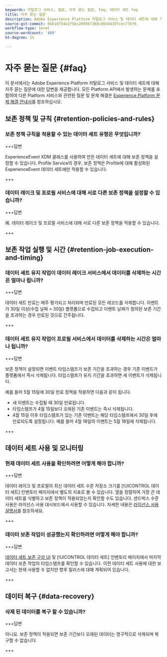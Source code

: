 ```yaml
---
keywords: 카탈로그 서비스, 질문, 자주 묻는 질문, faq, 데이터 세트 faq
title: 자주 묻는 질문
description: Adobe Experience Platform 카탈로그 서비스 및 데이터 세트에 대해 가장 자주 묻는 질문에 대한 답변입니다.
source-git-commit: 0bb10754e2f5bc289567368c803d4397cec77bf6
workflow-type: tm+mt
source-wordcount: '469'
ht-degree: 1%

---
```


# 자주 묻는 질문 {#faq}

이 문서에서는 Adobe Experience Platform 카탈로그 서비스 및 데이터 세트에 대해 자주 묻는 질문에 대한 답변을 제공합니다. 모든 Platform API에서 발생하는 문제를 포함하여 다른 Platform 서비스와 관련된 질문 및 문제 해결은 [Experience Platform 문제 해결 안내서](../landing/troubleshooting.md)를 참조하십시오.

## 보존 정책 및 규칙 {#retention-policies-and-rules}

### 보존 정책 규칙을 적용할 수 있는 데이터 세트 유형은 무엇입니까?

+++답변

ExperienceEvent XDM 클래스를 사용하여 만든 데이터 세트에 대해 보존 정책을 설정할 수 있습니다. Profile Service의 경우, 보존 정책은 Profile에 대해 활성화된 ExperienceEvent 데이터 세트에만 적용할 수 있습니다.

+++

### 데이터 레이크 및 프로필 서비스에 대해 서로 다른 보존 정책을 설정할 수 있습니까?

+++답변

예. 데이터 레이크 및 프로필 서비스에 대해 서로 다른 보존 정책을 적용할 수 있습니다.

+++

## 보존 작업 실행 및 시간 {#retention-job-execution-and-timing}

### 데이터 세트 유지 작업이 데이터 레이크 서비스에서 데이터를 삭제하는 시간은 얼마나 됩니까?

+++답변

데이터 세트 만료는 매주 평가되고 처리되며 만료된 모든 레코드를 삭제합니다. 이벤트가 30일 이상(수집 날짜 > 30일) 플랫폼으로 수집되고 이벤트 날짜가 정의된 보존 기간을 초과하는 경우 만료된 것으로 간주됩니다.

+++

### 데이터 세트 유지 작업이 프로필 서비스에서 데이터를 삭제하는 시간은 얼마나 됩니까?

+++답변

보존 정책이 설정되면 이벤트 타임스탬프가 보존 기간을 초과하는 경우 기존 이벤트가 플랫폼에서 즉시 삭제됩니다. 타임스탬프가 유지 기간을 초과하면 새 이벤트가 삭제됩니다.

예를 들어 5월 15일에 30일 만료 정책을 적용하면 다음과 같이 됩니다.

- 새 이벤트는 수집될 때 30일 만료됩니다.
- 타임스탬프가 4월 15일보다 오래된 기존 이벤트는 즉시 삭제됩니다.
- 4월 15일 이후 타임스탬프가 있는 기존 이벤트는 해당 타임스탬프에서 30일 후에 만료되도록 설정됩니다. 예를 들어 4월 18일의 이벤트는 5월 18일에 삭제됩니다.

+++

## 데이터 세트 사용 및 모니터링

### 현재 데이터 세트 사용을 확인하려면 어떻게 해야 합니까?

+++답변

데이터 레이크 및 프로필의 최신 데이터 세트 수준 저장소 크기를 [!UICONTROL 데이터 세트] 인벤토리 페이지에서 별도의 지표로 볼 수 있습니다. 열을 정렬하여 가장 큰 데이터 세트를 식별하고 보존 정책이 적용되었는지 확인할 수도 있습니다. 샌드박스 수준 사용은 라이선스 사용 대시보드에서 사용할 수 있습니다. 자세한 내용은 [라이선스 사용 설명서](../dashboards/guides/license-usage.md)를 참조하세요.

+++

### 데이터 보존 작업이 성공했는지 확인하려면 어떻게 해야 합니까?

+++답변

[데이터 세트 보존 구성 UI](./datasets/user-guide.md#data-retention-policy) 및 [!UICONTROL 데이터 세트] 인벤토리 페이지에서 마지막 데이터 보존 작업의 타임스탬프를 확인할 수 있습니다. 이전 데이터 세트 사용에 대한 보고서는 현재 사용할 수 없지만 향후 릴리스에 대해 계획되어 있습니다.

+++

## 데이터 복구 {#data-recovery}

### 삭제 된 데이터를 복구 할 수 있습니까?

+++답변

아니요. 보존 정책이 적용되면 보존 기간보다 오래된 데이터는 영구적으로 삭제되며 복구할 수 없습니다.

+++


